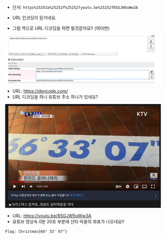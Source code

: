 * 단서: ```https%25253a%25252f%25252fyoutu.be%25252f8SGJW5oWw3A```

* URL 인코딩이 된거네요.
* 그럼 역으로 URL 디코딩을 하면 될것같아요!! (여러번)

![alt Sa1](https://github.com/simnple/Christmas_ctf/blob/main/Crypto/imgs/Sa1.png)
* URL: https://dencode.com/
* URL 디코딩을 하니 유튜브 주소 하나가 있네요?

![alt Sa2](https://github.com/simnple/Christmas_ctf/blob/main/Crypto/imgs/Sa2.png)
* URL: https://youtu.be/8SGJW5oWw3A
* 유튜브 영상속 0분 20초 부분에 산타 마을의 좌표가 나오네요!!

```
Flag: Christmas{66° 33' 07"}
```